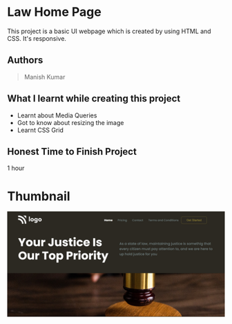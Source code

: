 
# Law Home Page

This project is a basic UI webpage which is created by using HTML and CSS. It's responsive.





## Authors

 >Manish Kumar


## What I learnt while creating this project

- Learnt about Media Queries
- Got to know about resizing the image
- Learnt CSS Grid 



## Honest Time to Finish Project

1 hour


# Thumbnail

![thumbnail_pic](thumbnail.jpg)
